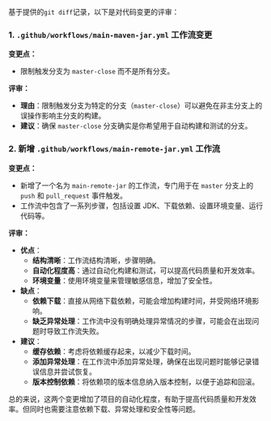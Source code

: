 基于提供的`git diff`记录，以下是对代码变更的评审：

### 1. `.github/workflows/main-maven-jar.yml` 工作流变更

**变更点：**
- 限制触发分支为 `master-close` 而不是所有分支。

**评审：**
- **理由**：限制触发分支为特定的分支（`master-close`）可以避免在非主分支上的误操作影响主分支的构建。
- **建议**：确保 `master-close` 分支确实是你希望用于自动构建和测试的分支。

### 2. 新增 `.github/workflows/main-remote-jar.yml` 工作流

**变更点：**
- 新增了一个名为 `main-remote-jar` 的工作流，专门用于在 `master` 分支上的 `push` 和 `pull_request` 事件触发。
- 工作流中包含了一系列步骤，包括设置 JDK、下载依赖、设置环境变量、运行代码等。

**评审：**
- **优点**：
  - **结构清晰**：工作流结构清晰，步骤明确。
  - **自动化程度高**：通过自动化构建和测试，可以提高代码质量和开发效率。
  - **环境变量**：使用环境变量来管理敏感信息，增加了安全性。
- **缺点**：
  - **依赖下载**：直接从网络下载依赖，可能会增加构建时间，并受网络环境影响。
  - **缺乏异常处理**：工作流中没有明确处理异常情况的步骤，可能会在出现问题时导致工作流失败。
- **建议**：
  - **缓存依赖**：考虑将依赖缓存起来，以减少下载时间。
  - **添加异常处理**：在工作流中添加异常处理，确保在出现问题时能够记录错误信息并尝试恢复。
  - **版本控制依赖**：将依赖项的版本信息纳入版本控制，以便于追踪和回滚。

总的来说，这两个变更增加了项目的自动化程度，有助于提高代码质量和开发效率。但同时也需要注意依赖下载、异常处理和安全性等问题。
